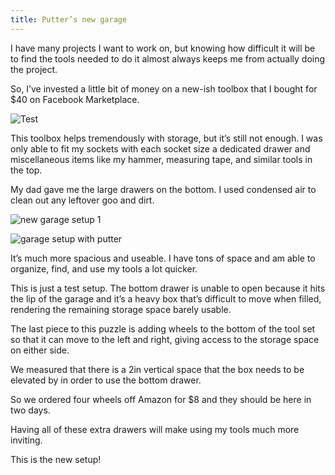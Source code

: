 ```yaml
---
title: Putter’s new garage
---
```


I have many projects I want to work on, but knowing how difficult it will be to find the tools needed to do it almost always keeps me from actually doing the project.

So, I’ve invested a little bit of money on a new-ish toolbox that I bought for $40 on Facebook Marketplace.

![Test](https://i.imgur.com/TnnSAII.jpeg)

This toolbox helps tremendously with storage, but it’s still not enough. I was only able to fit my sockets with each socket size a dedicated drawer and miscellaneous items like my hammer, measuring tape, and similar tools in the top.

My dad gave me the large drawers on the bottom. I used condensed air to clean out any leftover goo and dirt.

![new garage setup 1](https://i.imgur.com/D6T9ZU4.jpeg)

![garage setup with putter](https://i.imgur.com/MF6Cflu.jpeg)

It’s much more spacious and useable. I have tons of space and am able to organize, find, and use my tools a lot quicker.

This is just a test setup. The bottom drawer is unable to open because it hits the lip of the garage and it’s a heavy box that’s difficult to move when filled, rendering the remaining storage space barely usable.

The last piece to this puzzle is adding wheels to the bottom of the tool set so that it can move to the left and right, giving access to the storage space on either side. 

We measured that there is a 2in vertical space that the box needs to be elevated by in order to use the bottom drawer.

So we ordered four wheels off Amazon for $8 and they should be here in two days.

Having all of these extra drawers will make using my tools much more inviting.

This is the new setup! 